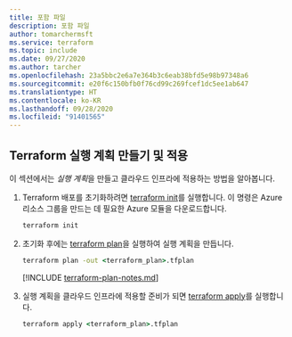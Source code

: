 ```yaml
---
title: 포함 파일
description: 포함 파일
author: tomarchermsft
ms.service: terraform
ms.topic: include
ms.date: 09/27/2020
ms.author: tarcher
ms.openlocfilehash: 23a5bbc2e6a7e364b3c6eab38bfd5e98b97348a6
ms.sourcegitcommit: e20f6c150bfb0f76cd99c269fcef1dc5ee1ab647
ms.translationtype: HT
ms.contentlocale: ko-KR
ms.lasthandoff: 09/28/2020
ms.locfileid: "91401565"
---
```

## <a name="create-and-apply-a-terraform-execution-plan"></a>Terraform 실행 계획 만들기 및 적용

이 섹션에서는 *실행 계획*을 만들고 클라우드 인프라에 적용하는 방법을 알아봅니다.

1. Terraform 배포를 초기화하려면 [terraform init](https://www.terraform.io/docs/commands/init.html)를 실행합니다. 이 명령은 Azure 리소스 그룹을 만드는 데 필요한 Azure 모듈을 다운로드합니다.

    ```cmd
    terraform init
    ```

1. 초기화 후에는 [terraform plan](https://www.terraform.io/docs/commands/plan.html)을 실행하여 실행 계획을 만듭니다.

    ```cmd
    terraform plan -out <terraform_plan>.tfplan
    ```

    [!INCLUDE [terraform-plan-notes.md](terraform-plan-notes.md)]

1. 실행 계획을 클라우드 인프라에 적용할 준비가 되면 [terraform apply](https://www.terraform.io/docs/commands/apply.html)를 실행합니다.

    ```cmd
    terraform apply <terraform_plan>.tfplan
    ```
